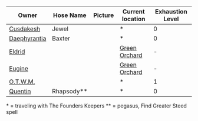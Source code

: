| Owner | Hose Name | Picture | Current location | Exhaustion Level |
| --- | --- | --- | --- | --- |
| [Cusdakesh](PCs/Cusdakesh%20Greyskull.md) | Jewel | | * | 0 |
| [Daephyrantia](PCs/Daephyrantia%20Pholpfi.md) | Baxter | | * | 0 |
| [Eldrid](PCs/Eldrid%20Vannar.md) | | | [Green Orchard](../Locations/Green%20Orchard.md) | - |
| [Eugine](PCs/Eugine%20Brawnanvil.md) | | | [Green Orchard](../Locations/Green%20Orchard.md) | - |
| [O.T.W.M.](PCs/O.T.W.M..md) | | | * | 1 |
| [Quentin](PCs/Quentin%20Thexius.md) | Rhapsody** | | * | 0 |


\* = traveling with The Founders Keepers
\** = pegasus, Find Greater Steed spell